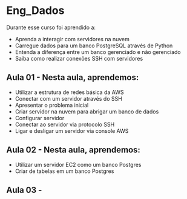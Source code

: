 # Eng_Dados
Durante esse curso foi aprendido a:
- Aprenda a interagir com servidores na nuvem
- Carregue dados para um banco PostgreSQL através de Python
- Entenda a diferença entre um banco gerenciado e não gerenciado
- Saiba como realizar conexões SSH com servidores

## Aula 01 - Nesta aula, aprendemos:

- Utilizar a estrutura de redes básica da AWS
- Conectar com um servidor através do SSH
- Apresentar o problema inicial
- Criar servidor na nuvem para abrigar um banco de dados
- Configurar servidor
- Conectar ao servidor via protocolo SSH
- Ligar e desligar um servidor via console AWS

## Aula 02 - Nesta aula, aprendemos:

- Utilizar um servidor EC2 como um banco Postgres
- Criar de tabelas em um banco Postgres

## Aula 03 -
